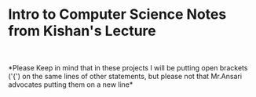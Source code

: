###

<h1>Intro to Computer Science Notes from Kishan's Lecture</h1>
<br>
<p>
*Please Keep in mind that in these projects I will be putting open brackets ('{') on the same lines of other statements, but please not that Mr.Ansari advocates putting them on a new line*
</p>